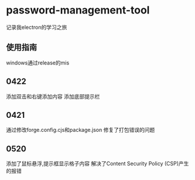 # password-management-tool

记录我electron的学习之旅


## 使用指南
windows通过release的mis

## 0422
添加双击和右键添加内容
添加底部提示栏

## 0421
通过修改forge.config.cjs和package.json
修复了打包错误的问题

## 0520
添加了鼠标悬浮,提示框显示格子内容
解决了Content Security Policy (CSP)产生的报错